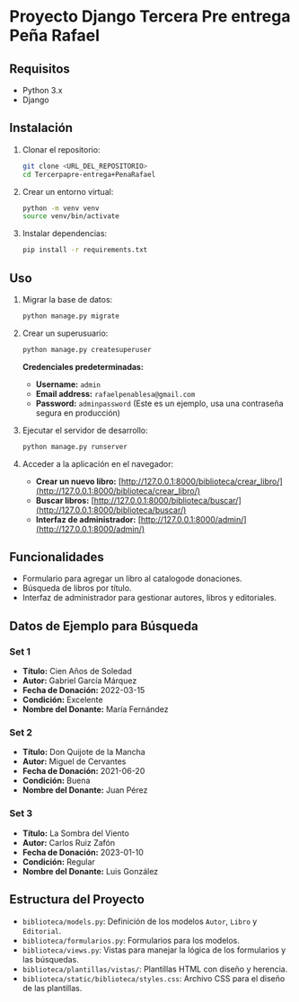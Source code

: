 # Proyecto Django Tercera Pre entrega Peña Rafael

## Requisitos
- Python 3.x
- Django

## Instalación
1. Clonar el repositorio:
    ```bash
    git clone <URL_DEL_REPOSITORIO>
    cd Tercerpapre-entrega+PenaRafael
    ```

2. Crear un entorno virtual:
    ```bash
    python -m venv venv
    source venv/bin/activate
    ```

3. Instalar dependencias:
    ```bash
    pip install -r requirements.txt
    ```

## Uso
1. Migrar la base de datos:
    ```bash
    python manage.py migrate
    ```

2. Crear un superusuario:
    ```bash
    python manage.py createsuperuser
    ```

    **Credenciales predeterminadas:**
    - **Username:** `admin`
    - **Email address:** `rafaelpenablesa@gmail.com`
    - **Password:** `adminpassword` (Este es un ejemplo, usa una contraseña segura en producción)

3. Ejecutar el servidor de desarrollo:
    ```bash
    python manage.py runserver
    ```

4. Acceder a la aplicación en el navegador:
    - **Crear un nuevo libro:** [http://127.0.0.1:8000/biblioteca/crear_libro/](http://127.0.0.1:8000/biblioteca/crear_libro/)
    - **Buscar libros:** [http://127.0.0.1:8000/biblioteca/buscar/](http://127.0.0.1:8000/biblioteca/buscar/)
    - **Interfaz de administrador:** [http://127.0.0.1:8000/admin/](http://127.0.0.1:8000/admin/)

## Funcionalidades
- Formulario para agregar un libro al catalogode donaciones.
- Búsqueda de libros por título.
- Interfaz de administrador para gestionar autores, libros y editoriales.

## Datos de Ejemplo para Búsqueda
### Set 1
- **Título:** Cien Años de Soledad
- **Autor:** Gabriel García Márquez
- **Fecha de Donación:** 2022-03-15
- **Condición:** Excelente
- **Nombre del Donante:** María Fernández

### Set 2
- **Título:** Don Quijote de la Mancha
- **Autor:** Miguel de Cervantes
- **Fecha de Donación:** 2021-06-20
- **Condición:** Buena
- **Nombre del Donante:** Juan Pérez

### Set 3
- **Título:** La Sombra del Viento
- **Autor:** Carlos Ruiz Zafón
- **Fecha de Donación:** 2023-01-10
- **Condición:** Regular
- **Nombre del Donante:** Luis González


## Estructura del Proyecto
- `biblioteca/models.py`: Definición de los modelos `Autor`, `Libro` y `Editorial`.
- `biblioteca/formularios.py`: Formularios para los modelos.
- `biblioteca/views.py`: Vistas para manejar la lógica de los formularios y las búsquedas.
- `biblioteca/plantillas/vistas/`: Plantillas HTML con diseño y herencia.
- `biblioteca/static/biblioteca/styles.css`: Archivo CSS para el diseño de las plantillas.


